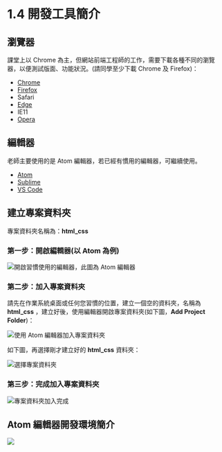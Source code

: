 # 1.4 開發工具簡介

## 瀏覽器

課堂上以 Chrome 為主，但網站前端工程師的工作，需要下載各種不同的瀏覽器，以便測試版面、功能狀況。(請同學至少下載 Chrome 及 Firefox)：

* [Chrome](https://www.google.com/intl/zh-TW/chrome/)
* [Firefox](https://www.mozilla.org/zh-TW/firefox/new/)
* Safari
* [Edge](https://www.microsoft.com/en-us/edge)
* IE11
* [Opera](https://www.opera.com/zh-tw)

## 編輯器

老師主要使用的是 Atom 編輯器，若已經有慣用的編輯器，可繼續使用。

* [Atom](https://atom.io)
* [Sublime](https://www.sublimetext.com)
* [VS Code](https://code.visualstudio.com)

## 建立專案資料夾

專案資料夾名稱為：**html\_css**

### 第一步：開啟編輯器(以 Atom 為例)

![開啟習慣使用的編輯器，此圖為 Atom 編輯器](../.gitbook/assets/open\_project\_step1.png)

### 第二步：加入專案資料夾

請先在作業系統桌面或任何您習慣的位置，建立一個空的資料夾，名稱為 **html\_css** ，建立好後，使用編輯器開啟專案資料夾(如下圖，**Add Project Folder**)：

![使用 Atom 編輯器加入專案資料夾](../.gitbook/assets/open\_project\_step2.png)

如下圖，再選擇剛才建立好的 **html\_css** 資料夾：

![選擇專案資料夾](<../.gitbook/assets/open\_project\_step3 (1).png>)

### 第三步：完成加入專案資料夾

![專案資料夾加入完成](<../.gitbook/assets/open\_project\_step4 (1).png>)

## Atom 編輯器開發環境簡介

![](<../.gitbook/assets/atom\_intro (1).png>)
